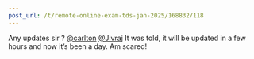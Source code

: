 ```yaml
---
post_url: /t/remote-online-exam-tds-jan-2025/168832/118
---
```

Any updates sir ? [@carlton](/u/carlton) [@Jivraj](/u/jivraj) It was told, it will be updated in a few hours and now it’s been a day. Am scared!